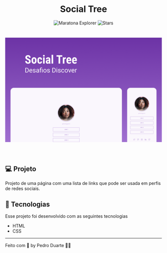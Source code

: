 <h1 align="center">
  Social Tree
</h1>

<p align="center">
  <img src="https://img.shields.io/static/v1?label=Desafio&message=Discover&color=bb99dd&labelColor=000000" alt="Maratona Explorer" />
  
  <img src="https://img.shields.io/github/stars/pduartesilva2005/discover-desafio-social-tree?label=stars&message=MIT&color=bb99dd&labelColor=000000" alt="Stars">
</p>

<h1 align="center">
  <img alt="Capa do Projeto" src=".github/cover.png" />
</h1>

<br />

## 💻 Projeto

Projeto de uma página com uma lista de links que pode ser usada em perfis de redes sociais.

## 🧪 Tecnologias

Esse projeto foi desenvolvido com as seguintes tecnologias

- HTML
- CSS

---

Feito com 💜 by Pedro Duarte 👋🏻
